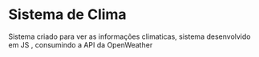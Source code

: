 # Sistema de Clima
 Sistema criado para ver as informações climaticas, sistema desenvolvido em JS , consumindo a API da OpenWeather
